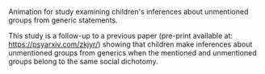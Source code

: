 Animation for study examining children's inferences about unmentioned groups from generic statements. 

This study is a follow-up to a previous paper (pre-print available at: https://psyarxiv.com/zkjyr/) showing that children make inferences about unmentioned groups from generics when the mentioned and unmentioned groups belong to the same social dichotomy. 
